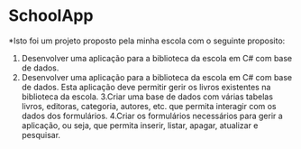 # SchoolApp

*Isto foi um projeto proposto pela minha escola com o seguinte proposito:
1. Desenvolver uma aplicação para a biblioteca da escola em C# com base de dados. 
2. Desenvolver uma aplicação para a biblioteca da escola em C# com base de dados. Esta aplicação deve permitir gerir os livros existentes na biblioteca da escola.
3.Criar uma base de dados com várias tabelas livros, editoras, categoria, autores, etc. que permita interagir com os dados dos formulários.
4.Criar os formulários necessários para gerir a aplicação, ou seja, que permita inserir, listar, apagar, atualizar e pesquisar.
